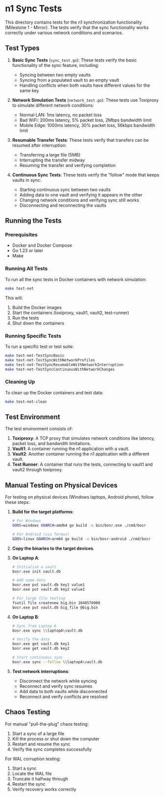 # n1 Sync Tests

This directory contains tests for the n1 synchronization functionality (Milestone 1 - Mirror). The tests verify that the sync functionality works correctly under various network conditions and scenarios.

## Test Types

1. **Basic Sync Tests** (`sync_test.go`): These tests verify the basic functionality of the sync feature, including:
   - Syncing between two empty vaults
   - Syncing from a populated vault to an empty vault
   - Handling conflicts when both vaults have different values for the same key

2. **Network Simulation Tests** (`network_test.go`): These tests use Toxiproxy to simulate different network conditions:
   - Normal LAN: 1ms latency, no packet loss
   - Bad WiFi: 200ms latency, 5% packet loss, 2Mbps bandwidth limit
   - Mobile Edge: 1000ms latency, 30% packet loss, 56kbps bandwidth limit

3. **Resumable Transfer Tests**: These tests verify that transfers can be resumed after interruption:
   - Transferring a large file (5MB)
   - Interrupting the transfer midway
   - Resuming the transfer and verifying completion

4. **Continuous Sync Tests**: These tests verify the "follow" mode that keeps vaults in sync:
   - Starting continuous sync between two vaults
   - Adding data to one vault and verifying it appears in the other
   - Changing network conditions and verifying sync still works
   - Disconnecting and reconnecting the vaults

## Running the Tests

### Prerequisites

- Docker and Docker Compose
- Go 1.23 or later
- Make

### Running All Tests

To run all the sync tests in Docker containers with network simulation:

```bash
make test-net
```

This will:
1. Build the Docker images
2. Start the containers (toxiproxy, vault1, vault2, test-runner)
3. Run the tests
4. Shut down the containers

### Running Specific Tests

To run a specific test or test suite:

```bash
make test-net-TestSyncBasic
make test-net-TestSyncWithNetworkProfiles
make test-net-TestSyncResumableWithNetworkInterruption
make test-net-TestSyncContinuousWithNetworkChanges
```

### Cleaning Up

To clean up the Docker containers and test data:

```bash
make test-net-clean
```

## Test Environment

The test environment consists of:

1. **Toxiproxy**: A TCP proxy that simulates network conditions like latency, packet loss, and bandwidth limitations.
2. **Vault1**: A container running the n1 application with a vault.
3. **Vault2**: Another container running the n1 application with a different vault.
4. **Test Runner**: A container that runs the tests, connecting to vault1 and vault2 through toxiproxy.

## Manual Testing on Physical Devices

For testing on physical devices (Windows laptops, Android phone), follow these steps:

1. **Build for the target platforms**:
   ```bash
   # For Windows
   GOOS=windows GOARCH=amd64 go build -o bin/bosr.exe ./cmd/bosr
   
   # For Android (via Termux)
   GOOS=linux GOARCH=arm64 go build -o bin/bosr-android ./cmd/bosr
   ```

2. **Copy the binaries to the target devices**.

3. **On Laptop A**:
   ```bash
   # Initialize a vault
   bosr.exe init vault.db
   
   # Add some data
   bosr.exe put vault.db key1 value1
   bosr.exe put vault.db key2 value2
   
   # For large file testing
   fsutil file createnew big.bin 1048576000
   bosr.exe put vault.db big_file @big.bin
   ```

4. **On Laptop B**:
   ```bash
   # Sync from Laptop A
   bosr.exe sync \\laptopA\vault.db
   
   # Verify the data
   bosr.exe get vault.db key1
   bosr.exe get vault.db key2
   
   # Start continuous sync
   bosr.exe sync --follow \\laptopA\vault.db
   ```

5. **Test network interruptions**:
   - Disconnect the network while syncing
   - Reconnect and verify sync resumes
   - Add data to both vaults while disconnected
   - Reconnect and verify conflicts are resolved

## Chaos Testing

For manual "pull-the-plug" chaos testing:

1. Start a sync of a large file
2. Kill the process or shut down the computer
3. Restart and resume the sync
4. Verify the sync completes successfully

For WAL corruption testing:

1. Start a sync
2. Locate the WAL file
3. Truncate it halfway through
4. Restart the sync
5. Verify recovery works correctly
